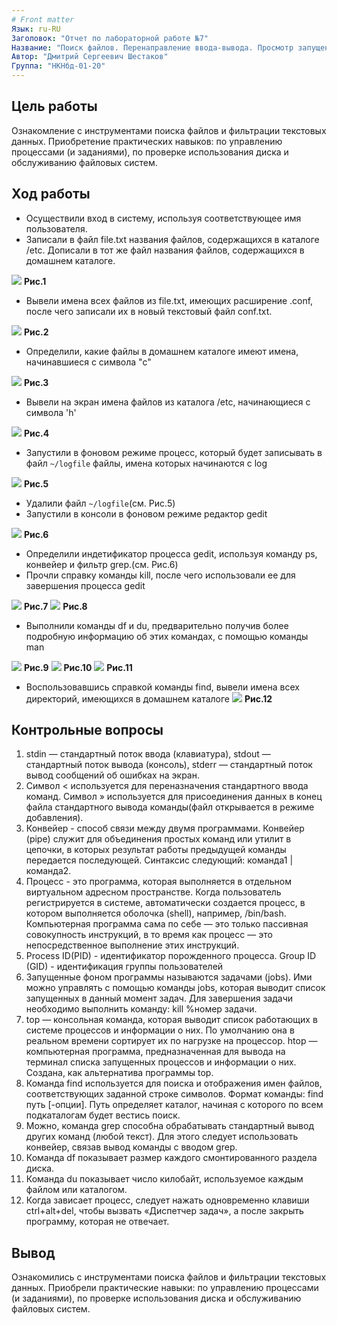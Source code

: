 ```yaml
---
# Front matter
Язык: ru-RU
Заголовок: "Отчет по лабораторной работе №7"
Название: "Поиск файлов. Перенаправление ввода-вывода. Просмотр запущенных процессов"
Автор: "Дмитрий Сергеевич Шестаков"
Группа: "НКНбд-01-20"
---
```


## Цель работы
  Ознакомление с инструментами поиска файлов и фильтрации текстовых данных.
  Приобретение практических навыков: по управлению процессами (и заданиями), по проверке использования диска и обслуживанию файловых систем.

## Ход работы
 - Осуществили вход в систему, используя соответствующее имя пользователя.
 - Записали в файл file.txt названия файлов, содержащихся в каталоге /etc.
 Дописали в тот же файл названия файлов, содержащихся в домашнем каталоге.
 
 ![](https://github.com/dsshestakov/Lab_07/blob/master/image/Снимок%20экрана%20от%202021-05-13%2013-16-18.png)
                                          **Рис.1**
 - Вывели имена всех файлов из file.txt, имеющих расширение .conf, после чего записали их в новый текстовый файл conf.txt.
 
 ![](https://github.com/dsshestakov/Lab_07/blob/master/image/Снимок%20экрана%20от%202021-05-13%2013-22-11.png)
                                          **Рис.2**
 - Определили, какие файлы в домашнем каталоге имеют имена, начинавшиеся с символа "с"
 
 ![](https://github.com/dsshestakov/Lab_07/blob/master/image/Снимок%20экрана%20от%202021-05-13%2013-23-23.png)
                                          **Рис.3**
 - Вывели на экран имена файлов из каталога /etc, начинающиеся с символа 'h'
 
 ![](https://github.com/dsshestakov/Lab_07/blob/master/image/Снимок%20экрана%20от%202021-05-13%2013-24-20.png)
                                          **Рис.4**
 - Запустили в фоновом режиме процесс, который будет записывать в файл ```~/logfile``` файлы, имена которых начинаются с log
 
 ![](https://github.com/dsshestakov/Lab_07/blob/master/image/Снимок%20экрана%20от%202021-05-13%2013-28-45.png)
                                          **Рис.5**
 - Удалили файл ```~/logfile```(см. Рис.5)
 - Запустили в консоли в фоновом режиме редактор gedit
 
 ![](https://github.com/dsshestakov/Lab_07/blob/master/image/Снимок%20экрана%20от%202021-05-13%2013-31-41.png)
                                          **Рис.6**
 - Определили индетификатор процесса gedit, используя команду ps, конвейер и фильтр grep.(см. Рис.6)
 - Прочли справку команды kill, после чего использовали ее для завершения процесса gedit
 
 ![](https://github.com/dsshestakov/Lab_07/blob/master/image/Снимок%20экрана%20от%202021-05-13%2013-32-05.png)
                                          **Рис.7**
 ![](https://github.com/dsshestakov/Lab_07/blob/master/image/Снимок%20экрана%20от%202021-05-13%2013-32-49.png)
                                          **Рис.8**
 - Выполнили команды df и du, предварительно получив более подробную информацию об этих командах, с помощью команды man
 
 ![](https://github.com/dsshestakov/Lab_07/blob/master/image/Снимок%20экрана%20от%202021-05-13%2013-33-00.png)
                                          **Рис.9**
 ![](https://github.com/dsshestakov/Lab_07/blob/master/image/Снимок%20экрана%20от%202021-05-13%2013-33-11.png)
                                          **Рис.10**
 ![](https://github.com/dsshestakov/Lab_07/blob/master/image/Снимок%20экрана%20от%202021-05-13%2013-33-41.png)
                                          **Рис.11**
 - Воспользовавшись справкой команды find, вывели имена всех директорий, имеющихся в домашнем каталоге
 ![](https://github.com/dsshestakov/Lab_07/blob/master/image/Снимок%20экрана%20от%202021-05-13%2013-33-55.png)
                                          **Рис.12**
## Контрольные вопросы
  1. stdin — стандартный поток ввода (клавиатура),
     stdout — стандартный поток вывода (консоль),
     stderr — стандартный поток вывод сообщений об ошибках на экран.
  2. Символ < используется для переназначения стандартного ввода команд.
     Символ » используется для присоединения данных в конец файла стандартного вывода команды(файл открывается в режиме добавления).
  3. Конвейер - способ связи между двумя программами.
     Конвейер (pipe) служит для объединения простых команд или утилит в цепочки, в которых результат работы предыдущей команды передается последующей.
     Синтаксис следующий: команда1 | команда2.
  4. Процесс - это программа, которая выполняется в отдельном виртуальном адресном пространстве. 
     Когда пользователь регистрируется в системе, автоматически создается процесс, в котором выполняется оболочка (shell), например, /bin/bash.
     Компьютерная программа сама по себе — это только пассивная совокупность инструкций, в то время как процесс — это непосредственное выполнение этих инструкций.
  5. Process ID(PID) - идентификатор порожденного процесса.
     Group ID (GID) - идентификация группы пользователей
  6. Запущенные фоном программы называются задачами (jobs). 
     Ими можно управлять с помощью команды jobs, которая выводит список запущенных в данный момент задач.
     Для завершения задачи необходимо выполнить команду: kill %номер задачи.
  7. top — консольная команда, которая выводит список работающих в системе процессов и информации о них. По умолчанию она в реальном времени сортирует их по нагрузке на процессор.
     htop — компьютерная программа, предназначенная для вывода на терминал списка запущенных процессов и информации о них. Создана, как альтернатива программы top.
  8. Команда find используется для поиска и отображения имен файлов, соответствующих заданной строке символов.
     Формат команды: find путь [-опции].
     Путь определяет каталог, начиная с которого по всем подкаталогам будет вестись поиск.
  9. Можно, команда grep способна обрабатывать стандартный вывод других команд (любой текст). Для этого следует использовать конвейер, связав вывод команды с вводом grep.
  10. Команда df показывает размер каждого смонтированного раздела диска.
  11. Команда du показывает число килобайт, используемое каждым файлом или каталогом.
  12. Когда зависает процесс, следует нажать одновременно клавиши ctrl+alt+del, чтобы вызвать «Диспетчер задач», а после закрыть программу, которая не отвечает.
## Вывод
Ознакомились с инструментами поиска файлов и фильтрации текстовых данных.
Приобрели практические навыки: по управлению процессами (и заданиями), по проверке использования диска и обслуживанию файловых систем.
                                          
                                          
